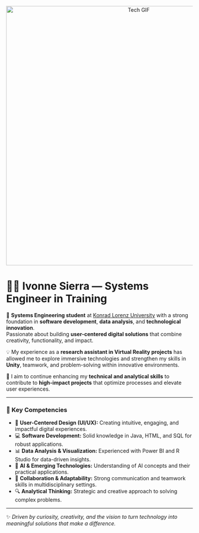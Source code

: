 <p align="center">
  <img src="https://i.pinimg.com/originals/0d/31/58/0d31585c38a3b7ee606be3d20b17ad13.gif" alt="Tech GIF" width="700"/>
</p>

# 👩‍💻 Ivonne Sierra — Systems Engineer in Training

🚀 **Systems Engineering student** at [Konrad Lorenz University](https://www.konradlorenz.edu.co/) with a strong foundation in **software development**, **data analysis**, and **technological innovation**.  
Passionate about building **user-centered digital solutions** that combine creativity, functionality, and impact.

💡 My experience as a **research assistant in Virtual Reality projects** has allowed me to explore immersive technologies and strengthen my skills in **Unity**, teamwork, and problem-solving within innovative environments.

🎯 I aim to continue enhancing my **technical and analytical skills** to contribute to **high-impact projects** that optimize processes and elevate user experiences.

---

### 🧠 Key Competencies

- 🎨 **User-Centered Design (UI/UX):** Creating intuitive, engaging, and impactful digital experiences.  
- 💻 **Software Development:** Solid knowledge in Java, HTML, and SQL for robust applications.  
- 📊 **Data Analysis & Visualization:** Experienced with Power BI and R Studio for data-driven insights.  
- 🤖 **AI & Emerging Technologies:** Understanding of AI concepts and their practical applications.  
- 🤝 **Collaboration & Adaptability:** Strong communication and teamwork skills in multidisciplinary settings.  
- 🔍 **Analytical Thinking:** Strategic and creative approach to solving complex problems.  

---

✨ *Driven by curiosity, creativity, and the vision to turn technology into meaningful solutions that make a difference.*
